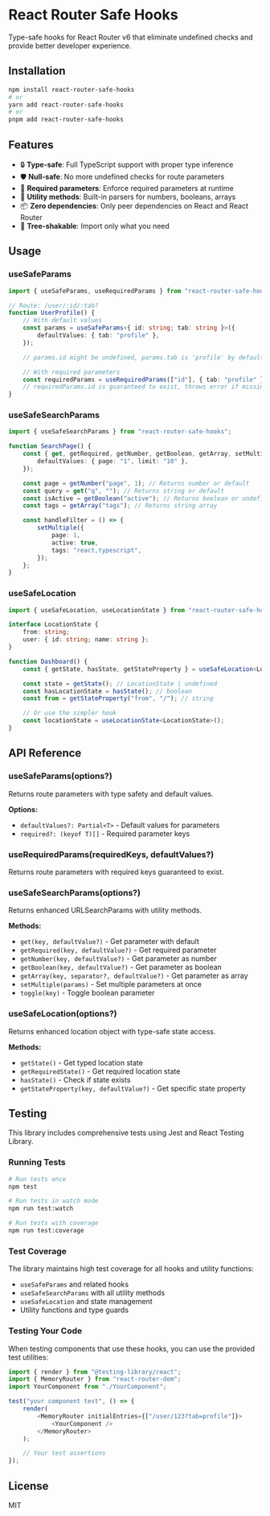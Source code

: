 # React Router Safe Hooks

Type-safe hooks for React Router v6 that eliminate undefined checks and provide better developer experience.

## Installation

```bash
npm install react-router-safe-hooks
# or
yarn add react-router-safe-hooks
# or
pnpm add react-router-safe-hooks
```

## Features

-   🔒 **Type-safe**: Full TypeScript support with proper type inference
-   🛡️ **Null-safe**: No more undefined checks for route parameters
-   🎯 **Required parameters**: Enforce required parameters at runtime
-   🔧 **Utility methods**: Built-in parsers for numbers, booleans, arrays
-   📦 **Zero dependencies**: Only peer dependencies on React and React Router
-   🚀 **Tree-shakable**: Import only what you need

## Usage

### useSafeParams

```typescript
import { useSafeParams, useRequiredParams } from "react-router-safe-hooks";

// Route: /user/:id/:tab?
function UserProfile() {
    // With default values
    const params = useSafeParams<{ id: string; tab: string }>({
        defaultValues: { tab: "profile" },
    });

    // params.id might be undefined, params.tab is 'profile' by default

    // With required parameters
    const requiredParams = useRequiredParams(["id"], { tab: "profile" });
    // requiredParams.id is guaranteed to exist, throws error if missing
}
```

### useSafeSearchParams

```typescript
import { useSafeSearchParams } from "react-router-safe-hooks";

function SearchPage() {
    const { get, getRequired, getNumber, getBoolean, getArray, setMultiple, toggle } = useSafeSearchParams({
        defaultValues: { page: "1", limit: "10" },
    });

    const page = getNumber("page", 1); // Returns number or default
    const query = get("q", ""); // Returns string or default
    const isActive = getBoolean("active"); // Returns boolean or undefined
    const tags = getArray("tags"); // Returns string array

    const handleFilter = () => {
        setMultiple({
            page: 1,
            active: true,
            tags: "react,typescript",
        });
    };
}
```

### useSafeLocation

```typescript
import { useSafeLocation, useLocationState } from "react-router-safe-hooks";

interface LocationState {
    from: string;
    user: { id: string; name: string };
}

function Dashboard() {
    const { getState, hasState, getStateProperty } = useSafeLocation<LocationState>();

    const state = getState(); // LocationState | undefined
    const hasLocationState = hasState(); // boolean
    const from = getStateProperty("from", "/"); // string

    // Or use the simpler hook
    const locationState = useLocationState<LocationState>();
}
```

## API Reference

### useSafeParams(options?)

Returns route parameters with type safety and default values.

**Options:**

-   `defaultValues?: Partial<T>` - Default values for parameters
-   `required?: (keyof T)[]` - Required parameter keys

### useRequiredParams(requiredKeys, defaultValues?)

Returns route parameters with required keys guaranteed to exist.

### useSafeSearchParams(options?)

Returns enhanced URLSearchParams with utility methods.

**Methods:**

-   `get(key, defaultValue?)` - Get parameter with default
-   `getRequired(key, defaultValue?)` - Get required parameter
-   `getNumber(key, defaultValue?)` - Get parameter as number
-   `getBoolean(key, defaultValue?)` - Get parameter as boolean
-   `getArray(key, separator?, defaultValue?)` - Get parameter as array
-   `setMultiple(params)` - Set multiple parameters at once
-   `toggle(key)` - Toggle boolean parameter

### useSafeLocation(options?)

Returns enhanced location object with type-safe state access.

**Methods:**

-   `getState()` - Get typed location state
-   `getRequiredState()` - Get required location state
-   `hasState()` - Check if state exists
-   `getStateProperty(key, defaultValue?)` - Get specific state property

## Testing

This library includes comprehensive tests using Jest and React Testing Library.

### Running Tests

```bash
# Run tests once
npm test

# Run tests in watch mode
npm run test:watch

# Run tests with coverage
npm run test:coverage
```

### Test Coverage

The library maintains high test coverage for all hooks and utility functions:

-   `useSafeParams` and related hooks
-   `useSafeSearchParams` with all utility methods
-   `useSafeLocation` and state management
-   Utility functions and type guards

### Testing Your Code

When testing components that use these hooks, you can use the provided test utilities:

```typescript
import { render } from "@testing-library/react";
import { MemoryRouter } from "react-router-dom";
import YourComponent from "./YourComponent";

test("your component test", () => {
    render(
        <MemoryRouter initialEntries={["/user/123?tab=profile"]}>
            <YourComponent />
        </MemoryRouter>
    );

    // Your test assertions
});
```

## License

MIT
